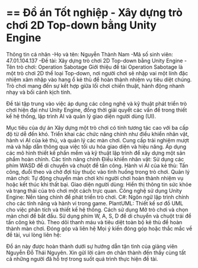 ==
Đồ án Tốt nghiệp - Xây dựng trò chơi 2D Top-down bằng Unity Engine
==


Thông tin cá nhân
-Họ và tên: Nguyễn Thành Nam
-Mã số sinh viên: 47.01.104.137
-Đề tài: Xây dựng trò chơi 2D Top-down bằng Unity Engine
-Tên trò chơi: Operation Sabotage
Giới thiệu đề tài
Operation Sabotage là một trò chơi 2D thể loại Top-down, nơi người chơi sẽ nhập vai một lính đặc nhiệm xâm nhập vào hang ổ kẻ thù để hoàn thành nhiệm vụ tiêu diệt chúng. Trò chơi mang đến sự kết hợp giữa lối chơi chiến thuật, hành động nhanh nhạy và bối cảnh kịch tính.

Đề tài tập trung vào việc áp dụng các công nghệ và kỹ thuật phát triển trò chơi hiện đại như Unity Engine, đồng thời giải quyết các vấn đề trong thiết kế hệ thống, lập trình AI và quản lý giao diện người dùng (UI).

Mục tiêu của dự án
Xây dựng một trò chơi có tính tương tác cao với ba cấp độ từ dễ đến khó.
Triển khai các chức năng chính như điều khiển nhân vật, hành vi AI của kẻ thù, và quản lý các màn chơi.
Cung cấp trải nghiệm mượt mà và hấp dẫn thông qua việc tối ưu hóa giao diện và hiệu năng.
Áp dụng các mô hình thiết kế phần mềm và kỹ thuật lập trình để xây dựng một sản phẩm hoàn chỉnh.
Các tính năng chính
Điều khiển nhân vật: Sử dụng các phím WASD để di chuyển và chuột để tấn công.
Hành vi AI của kẻ thù: Tấn công, đuổi theo và chờ đợi tùy thuộc vào tình huống trong trò chơi.
Quản lý màn chơi: Tự động chuyển màn chơi khi người chơi hoàn thành nhiệm vụ hoặc kết thúc khi thất bại.
Giao diện người dùng: Hiển thị thông tin sức khỏe và trạng thái của trò chơi một cách trực quan.
Công nghệ sử dụng
Unity Engine: Nền tảng chính để phát triển trò chơi.
C#: Ngôn ngữ lập trình chính cho các tính năng và hành vi trong game.
PlantUML: Thiết kế sơ đồ UML cho việc phân tích và thiết kế hệ thống.
Cách sử dụng
Mở trò chơi và chọn màn chơi để bắt đầu.
Sử dụng phím W, A, S, D để di chuyển và chuột trái để tấn công kẻ thù.
Theo dõi thanh máu và tiêu diệt toàn bộ kẻ thù để hoàn thành màn chơi.
Đóng góp và liên hệ
Mọi ý kiến đóng góp hoặc thắc mắc về đề tài, vui lòng liên hệ:

Đồ án này được hoàn thành dưới sự hướng dẫn tận tình của giảng viên Nguyễn Đỗ Thái Nguyên. Xin gửi lời cảm ơn chân thành đến thầy cùng tất cả những người đã hỗ trợ trong suốt quá trình thực hiện đề tài.

